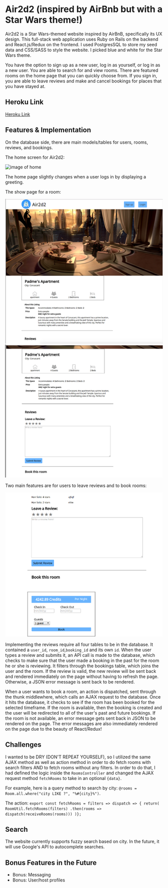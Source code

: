 # Air2d2 (inspired by AirBnb but with a Star Wars theme!)

Air2d2 is a Star Wars-themed website inspired by AirBnB, specifically its UX design. This full-stack web application uses Ruby on Rails on the backend and React.js/Redux on the frontend. I used PostgresSQL to store my seed data and CSS/SASS to style the website. I picked blue and white for the Star Wars theme.

You have the option to sign up as a new user, log in as yourself, or log in as a new user. You are able to search for and view rooms. There are featured rooms on the home page that you can quickly choose from. If you sign in, you are able to leave reviews and make and cancel bookings for places that you have stayed at.

## Heroku Link

[Heroku Link](http://air2d2.herokuapp.com)


## Features & Implementation

On the database side, there are main models/tables for users, rooms, reviews, and bookings. 

The home screen for Air2d2: 

![image of home](docs/images/welcome_page)

The home page slightly changes when a user logs in by displaying a greeting. 

The show page for a room: 

![image of show](docs/images/room_show_page)
![image of show2](docs/images/room_show_page2)


Two main features are for users to leave reviews and to book rooms: 

![image of reviews and bookings](docs/images/reviews_bookings.png)


Implementing the reviews require all four tables to be in the database. It contained a `user_id`, `room_id`,`booking_id` and its own `id`. When the user types a review and submits it, an API call is made to the database, which checks to make sure that the user made a booking in the past for the room he or she is reviewing. It filters through the bookings table, which joins the user and the room. If the review is valid, the new review will be sent back and rendered immediately on the page without having to refresh the page. Otherwise, a JSON error message is sent back to be rendered.

When a user wants to book a room, an action is dispatched, sent through the thunk middlewhere, which calls an AJAX request to the database. Once it hits the database, it checks to see if the room has been booked for the selected timeframe. If the room is available, then the booking is created and the user will be redirected to all of the user's past and future bookings. If the room is not available, an error message gets sent back in JSON to be rendered on the page. The error messages are also immediately rendered on the page due to the beauty of React/Redux!

## Challenges

I wanted to be DRY (DON'T REPEAT YOURSELF), so I utilized the same AJAX method as well as action method in order to do fetch rooms with search filters AND to fetch rooms without any filters. In order to do that, I had defined the logic inside the `RoomsController` and changed the AJAX request method `fetchRooms` to take in an optional `{data}`.

For example, here is a query method to search by city: `@rooms = Room.all.where("city LIKE ?", "%#{city}%")`.

The action: 
    ```export const fetchRooms = filters => dispatch => {
  return(
  RoomUtil.fetchRooms(filters)
    .then(rooms => dispatch(receiveRooms(rooms)))
    )};```


## Search

The website currently supports fuzzy search based on city. In the future, it will use Google's API to autocomplete searches.

## Bonus Features in the Future
- Bonus: Messaging
- Bonus: User/host profiles
